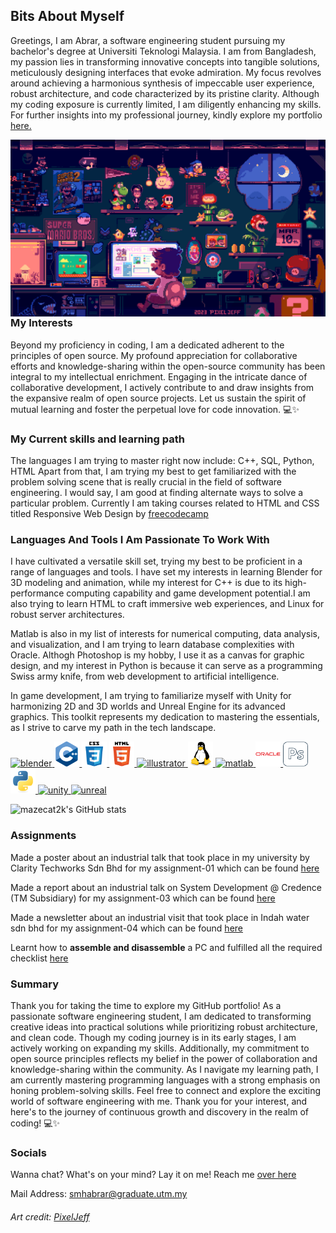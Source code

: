 ## **Bits About Myself**

Greetings, I am Abrar, a software engineering student pursuing my bachelor's degree at Universiti Teknologi Malaysia. I am from Bangladesh, my passion lies in transforming innovative concepts into tangible solutions, meticulously designing interfaces that evoke admiration. My focus revolves around achieving a harmonious synthesis of impeccable user experience, robust architecture, and code characterized by its pristine clarity. Although my coding exposure is currently limited, I am diligently enhancing my skills. For further insights into my professional journey, kindly explore my portfolio [here.](https://mazecat2k.github.io/)

<img align="right" src="https://github.com/mazecat2k/mazecat2k/blob/main/codingjeffgif.gif">


### **My Interests**                                                                                                                          

Beyond my proficiency in coding, I am a dedicated adherent to the principles of open source. My profound appreciation for collaborative efforts and knowledge-sharing within the open-source community has been integral to my intellectual enrichment. Engaging in the intricate dance of collaborative development, I actively contribute to and draw insights from the expansive realm of open source projects. Let us sustain the spirit of mutual learning and foster the perpetual love for code innovation. 💻✨

### **My Current skills and learning path**

The languages I am trying to master right now include: C++, SQL, Python, HTML
Apart from that, I am trying my best to get familiarized with the problem solving scene that is really crucial in the field of software engineering. I would say, I am good at finding alternate ways to solve a particular problem.
Currently I am taking courses related to HTML and CSS titled Responsive Web Design by [freecodecamp](https://www.freecodecamp.org/learn/2022/responsive-web-design/)


### **Languages And Tools I Am Passionate To Work With**

I have cultivated a versatile skill set, trying my best to be proficient in a range of languages and tools. I have set my interests in learning Blender for 3D modeling and animation, while my interest for C++ is due to its high-performance computing capability and game development potential.I am also trying to learn HTML to craft immersive web experiences, and Linux for robust server architectures.

Matlab is also in my list of interests for numerical computing, data analysis, and visualization, and I am trying to learn database complexities with Oracle. Althogh Photoshop is my hobby, I use it as a canvas for graphic design, and my interest in Python is because it can serve as a programming Swiss army knife, from web development to artificial intelligence.

In game development, I am trying to familiarize myself with Unity for harmonizing 2D and 3D worlds and Unreal Engine for its advanced graphics. This toolkit represents my dedication to mastering the essentials, as I strive to carve my path in the tech landscape.
<p align="left">  <a href="https://www.blender.org/" target="_blank" rel="noreferrer"> <img src="https://download.blender.org/branding/community/blender_community_badge_white.svg" alt="blender" width="40" height="40"/> </a> <a href="https://www.w3schools.com/cpp/" target="_blank" rel="noreferrer"> <img src="https://raw.githubusercontent.com/devicons/devicon/master/icons/cplusplus/cplusplus-original.svg" alt="cplusplus" width="40" height="40"/> </a> <a href="https://www.w3schools.com/css/" target="_blank" rel="noreferrer"> <img src="https://raw.githubusercontent.com/devicons/devicon/master/icons/css3/css3-original-wordmark.svg" alt="css3" width="40" height="40"/> </a> <a href="https://www.w3.org/html/" target="_blank" rel="noreferrer"> <img src="https://raw.githubusercontent.com/devicons/devicon/master/icons/html5/html5-original-wordmark.svg" alt="html5" width="40" height="40"/> </a> <a href="https://www.adobe.com/in/products/illustrator.html" target="_blank" rel="noreferrer"> <img src="https://www.vectorlogo.zone/logos/adobe_illustrator/adobe_illustrator-icon.svg" alt="illustrator" width="40" height="40"/> </a> <a href="https://www.linux.org/" target="_blank" rel="noreferrer"> <img src="https://raw.githubusercontent.com/devicons/devicon/master/icons/linux/linux-original.svg" alt="linux" width="40" height="40"/> </a> <a href="https://www.mathworks.com/" target="_blank" rel="noreferrer"> <img src="https://upload.wikimedia.org/wikipedia/commons/2/21/Matlab_Logo.png" alt="matlab" width="40" height="40"/> </a> <a href="https://www.oracle.com/" target="_blank" rel="noreferrer"> <img src="https://raw.githubusercontent.com/devicons/devicon/master/icons/oracle/oracle-original.svg" alt="oracle" width="40" height="40"/> </a> <a href="https://www.photoshop.com/en" target="_blank" rel="noreferrer"> <img src="https://raw.githubusercontent.com/devicons/devicon/master/icons/photoshop/photoshop-line.svg" alt="photoshop" width="40" height="40"/> </a> <a href="https://www.python.org" target="_blank" rel="noreferrer"> <img src="https://raw.githubusercontent.com/devicons/devicon/master/icons/python/python-original.svg" alt="python" width="40" height="40"/> </a> <a href="https://unity.com/" target="_blank" rel="noreferrer"> <img src="https://www.vectorlogo.zone/logos/unity3d/unity3d-icon.svg" alt="unity" width="40" height="40"/> </a> <a href="https://unrealengine.com/" target="_blank" rel="noreferrer"> <img src="https://raw.githubusercontent.com/kenangundogan/fontisto/036b7eca71aab1bef8e6a0518f7329f13ed62f6b/icons/svg/brand/unreal-engine.svg" alt="unreal" width="40" height="40"/> </a> </p>

![mazecat2k's GitHub stats](https://github-readme-stats.vercel.app/api?username=mazecat2k&theme=merko&show_icons=true)


### **Assignments**

Made a poster about an industrial talk that took place in my university by Clarity Techworks Sdn Bhd for my assignment-01 which can be found [here](https://github.com/mazecat2k/Assignment-1)

Made a report about an industrial talk on System Development @ Credence (TM Subsidiary) for my assignment-03 which can be found [here](https://github.com/mazecat2k/Assignment-3/blob/main/README.md)

Made a newsletter about an industrial visit that took place in Indah water sdn bhd for my assignment-04 which can be found [here](https://github.com/mazecat2k/Assignment-on-Industry-visit-to-IndahWater/blob/main/README.md)

Learnt how to **assemble and disassemble** a PC and fulfilled all the required checklist [here](https://github.com/mazecat2k/Assignment-on-pc-assembly/blob/main/README.md)






### **Summary**

Thank you for taking the time to explore my GitHub portfolio! As a passionate software engineering student, I am dedicated to transforming creative ideas into practical solutions while prioritizing robust architecture, and clean code. Though my coding journey is in its early stages, I am actively working on expanding my skills. Additionally, my commitment to open source principles reflects my belief in the power of collaboration and knowledge-sharing within the community.
As I navigate my learning path, I am currently mastering programming languages with a strong emphasis on honing problem-solving skills. Feel free to connect and explore the exciting world of software engineering with me. Thank you for your interest, and here's to the journey of continuous growth and discovery in the realm of coding! 💻✨


### **Socials**

Wanna chat? What's on your mind? Lay it on me!
Reach me [over here](https://www.linkedin.com/in/abraralrashid/)

Mail Address: smhabrar@graduate.utm.my

###### Art credit: [PixelJeff](https://artstation.com/artwork/8ldGwO)


